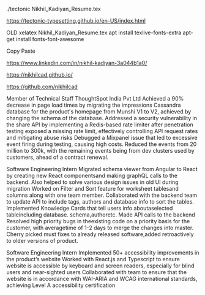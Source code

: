 ./tectonic Nikhil_Kadiyan_Resume.tex

https://tectonic-typesetting.github.io/en-US/index.html





OLD
xelatex Nikhil_Kadiyan_Resume.tex
apt install texlive-fonts-extra
apt-get install fonts-font-awesome


Copy Paste

https://www.linkedin.com/in/nikhil-kadiyan-3a044b1a0/

https://nikhilcad.github.io/

https://github.com/nikhilcad

Member of Technical Staff
ThoughtSpot India Pvt Ltd
Achieved a 90% decrease in page load times by migrating the impressions Cassandra database for the product's homepage from Munshi V1 to V2, achieved by changing the schema of the database.
Addressed a security vulnerability in the share API by implementing a Redis-based rate limiter after penetration testing exposed a missing rate limit, effectively controlling API request rates and mitigating abuse risks
Debugged a Mixpanel issue that led to excessive event firing during testing, causing high costs. Reduced the events from 20 million to 300k, with the remaining events being from dev clusters used by customers, ahead of a contract renewal.


Software Engineering Intern
Migrated schema viewer from Angular to React by creating new React componentsand making graphQL calls to the backend. Also helped to solve various design issues in old UI during migration
Worked on Filter and Sort feature for worksheet tablesand columns along with one team member. Collaborated with the backend team to update API to include tags, authors and database info to sort the tables.
Implemented Knowledge Cards that tell users info aboutaselected tableincluding database. schema,authoretc. Made API calls to the backend
Resolved high priority bugs in theexisting code on a priority basis for the customer, with averagetime of 1-2 days to merge the changes into master. Cherry picked must fixes to already released software,added retroactively to older versions of product.

Software Engineering Intern
Implemented 50+ accessibility improvements in the product’s website
Worked with React.js and Typescript to ensure website is accessible by keyboard and screen readers, especially for blind users and near-sighted users
Collaborated with team to ensure that the website is in accordance with WAI-ARIA and WCAG international standards, achieving Level A accessibility certification
